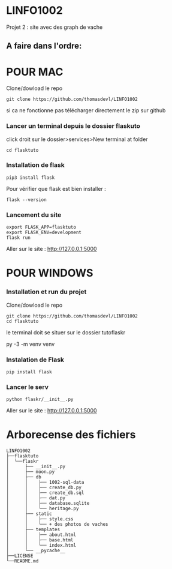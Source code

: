 # LINFO1002
Projet 2  : site avec des graph de vache

## A faire dans l'ordre:

# POUR MAC

Clone/dowload le repo

```
git clone https://github.com/thomasdevl/LINFO1002
```
si ca ne fonctionne pas télécharger directement le zip sur github


### Lancer un terminal depuis le dossier flaskuto

click droit sur le dossier>services>New terminal at folder

```
cd flasktuto
```

### Installation de flask

```
pip3 install flask
```
Pour vérifier que flask est bien installer :

```
flask --version
```

### Lancement du site

```
export FLASK_APP=flasktuto
export FLASK_ENV=development
flask run
```
Aller sur le site : http://127.0.0.1:5000 


# POUR WINDOWS

### Installation et run du projet

Clone/dowload le repo

```
git clone https://github.com/thomasdevl/LINFO1002
cd flasktuto
```
le terminal doit se situer sur le dossier tutoflaskr

py -3 -m venv venv

### Instalation de Flask
```
pip install flask
```

### Lancer le serv
```
python flaskr/__init__.py
```

Aller sur le site : http://127.0.0.1:5000 

# Arborecense des fichiers

```
LINFO1002
├──flasktuto
│  └──flaskr
│      ├── __init__.py
│      ├── moon.py
│      ├── db
│      │    ├── 1002-sql-data
│      │    ├── create_db.py
│      │    ├── create_db.sql
│      │    ├── dat.py
│      │    ├── database.sqlite
│      │    └── heritage.py
│      ├── static
│      │    ├── style.css
│      │    └── + des photos de vaches
│      ├── templates
│      │    ├── about.html
│      │    ├── base.html
│      │    └── index.html
│      └── __pycache__
├──LICENSE
└──README.md

```



